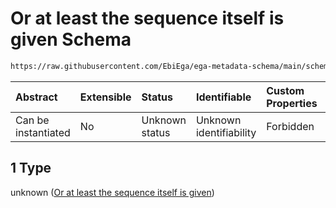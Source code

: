 # Or at least the sequence itself is given Schema

```txt
https://raw.githubusercontent.com/EbiEga/ega-metadata-schema/main/schemas/EGA.common-definitions.json#/definitions/genomicSequenceDescriptor/anyOf/1
```



| Abstract            | Extensible | Status         | Identifiable            | Custom Properties | Additional Properties | Access Restrictions | Defined In                                                                                           |
| :------------------ | :--------- | :------------- | :---------------------- | :---------------- | :-------------------- | :------------------ | :--------------------------------------------------------------------------------------------------- |
| Can be instantiated | No         | Unknown status | Unknown identifiability | Forbidden         | Allowed               | none                | [EGA.common-definitions.json\*](../../../schemas/EGA.common-definitions.json "open original schema") |

## 1 Type

unknown ([Or at least the sequence itself is given](ega-4-definitions-genomic-sequence-descriptor-anyof-or-at-least-the-sequence-itself-is-given.md))

